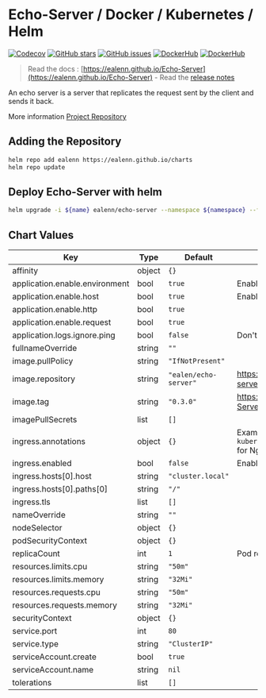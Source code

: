# Echo-Server / Docker / Kubernetes / Helm

[![Codecov](https://img.shields.io/codecov/c/github/ealenn/echo-server?style=for-the-badge&logo=codecov)](https://codecov.io/gh/Ealenn/Echo-Server)
[![GitHub stars](https://img.shields.io/github/stars/Ealenn/Echo-Server?style=for-the-badge&logo=github)](https://github.com/Ealenn/Echo-Server/stargazers)
[![GitHub issues](https://img.shields.io/github/issues/Ealenn/Echo-Server?style=for-the-badge&logo=github)](https://github.com/Ealenn/Echo-Server/issues)
[![DockerHub](https://img.shields.io/docker/pulls/ealen/echo-server.svg?style=for-the-badge&logo=docker)](https://hub.docker.com/repository/docker/ealen/echo-server)
[![DockerHub](https://img.shields.io/badge/SIZE-%3C%2013%20MB-1488C6?style=for-the-badge&logo=docker)](https://hub.docker.com/repository/docker/ealen/echo-server)

> Read the docs : [https://ealenn.github.io/Echo-Server](https://ealenn.github.io/Echo-Server) - Read the [release notes](https://github.com/Ealenn/Echo-Server/releases)

An echo server is a server that replicates the request sent by the client and sends it back.

More information [Project Repository](https://github.com/Ealenn/Echo-Server)

## Adding the Repository

```bash
helm repo add ealenn https://ealenn.github.io/charts
helm repo update
```

## Deploy Echo-Server with helm

```bash
helm upgrade -i ${name} ealenn/echo-server --namespace ${namespace} --force
```

## Chart Values

| Key | Type | Default | Description |
|-----|------|---------|-------------|
| affinity | object | `{}` |  |
| application.enable.environment | bool | `true` | Enable environment in response |
| application.enable.host | bool | `true` | Enable request in response |
| application.enable.http | bool | `true` |  |
| application.enable.request | bool | `true` |  |
| application.logs.ignore.ping | bool | `false` | Don't log ping request on route `/ping` |
| fullnameOverride | string | `""` |  |
| image.pullPolicy | string | `"IfNotPresent"` |  |
| image.repository | string | `"ealen/echo-server"` | https://hub.docker.com/r/ealen/echo-server |
| image.tag | string | `"0.3.0"` | https://github.com/Ealenn/Echo-Server/releases |
| imagePullSecrets | list | `[]` |  |
| ingress.annotations | object | `{}` | Example `kubernetes.io/ingress.class: nginx` for Nginx Ingress |
| ingress.enabled | bool | `false` | Enable ingress |
| ingress.hosts[0].host | string | `"cluster.local"` |  |
| ingress.hosts[0].paths[0] | string | `"/"` |  |
| ingress.tls | list | `[]` |  |
| nameOverride | string | `""` |  |
| nodeSelector | object | `{}` |  |
| podSecurityContext | object | `{}` |  |
| replicaCount | int | `1` | Pod replicas |
| resources.limits.cpu | string | `"50m"` |  |
| resources.limits.memory | string | `"32Mi"` |  |
| resources.requests.cpu | string | `"50m"` |  |
| resources.requests.memory | string | `"32Mi"` |  |
| securityContext | object | `{}` |  |
| service.port | int | `80` |  |
| service.type | string | `"ClusterIP"` |  |
| serviceAccount.create | bool | `true` |  |
| serviceAccount.name | string | `nil` |  |
| tolerations | list | `[]` |  |
